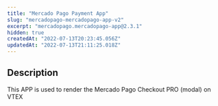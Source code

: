 ```yaml
---
title: "Mercado Pago Payment App"
slug: "mercadopago-mercadopago-app-v2"
excerpt: "mercadopago.mercadopago-app@2.3.1"
hidden: true
createdAt: "2022-07-13T20:23:45.056Z"
updatedAt: "2022-07-13T21:11:25.018Z"
---
```

## Description

This APP is used to render the Mercado Pago Checkout PRO (modal) on VTEX